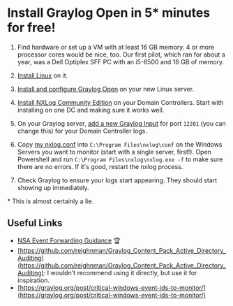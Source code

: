 # Install Graylog Open in 5* minutes for free!

1. Find hardware or set up a VM with at least 16 GB memory. 4 or more processor 
cores would be nice, too. Our first pilot, which ran for about a year,  was a Dell Optiplex SFF PC with an i5-6500 and 16 GB of memory.

2. [Install Linux](https://ubuntu.com/tutorials/install-ubuntu-server) on it.

3. [Install and configure Graylog Open](https://go2docs.graylog.org/current/downloading_and_installing_graylog/ubuntu_installation.htm) on your new Linux server.

4. [Install NXLog Community Edition](https://docs.nxlog.co/userguide/deploy/windows.html) on your Domain Controllers. Start with installing on one DC and making sure it works well.

5. On your Graylog server, [add a new Graylog Input](https://go2docs.graylog.org/current/getting_in_log_data/setup_an_input.htm?tocpath=Get%20in%20Logs%7CInputs%7C_____1) for port `12201` (you can change this) for your Domain Controller logs.

6. Copy [my nxlog.conf](nxlog.conf) into `C:\Program Files\nxlog\conf` on the Windows Servers you want to monitor (start with a single server, first!). Open Powershell and run `C:\Program Files\nxlog\nxlog.exe -f` to make sure there are no errors. If it's good, restart the nxlog process.

7. Check Graylog to ensure your logs start appearing. They should start showing up immediately.

\* This is almost certainly a lie.


## Useful Links

- [NSA Event Forwarding Guidance](https://github.com/nsacyber/Event-Forwarding-Guidance) 🏆
- [https://github.com/reighnman/Graylog_Content_Pack_Active_Directory_Auditing](https://github.com/reighnman/Graylog_Content_Pack_Active_Directory_Auditing): I wouldn't recommend using it directly, but use it for inspiration.
- [https://graylog.org/post/critical-windows-event-ids-to-monitor/](https://graylog.org/post/critical-windows-event-ids-to-monitor/)
